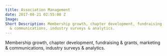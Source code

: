 ```yaml
---
title: Association Management
date: 2017-08-21 02:55:00 Z
Image: 
Short Description: Membership growth, chapter development, fundraising & grants, marketing
  & communications, industry surveys & analytics.
---
```


Membership growth, chapter development, fundraising & grants, marketing & communications, industry surveys & analytics.